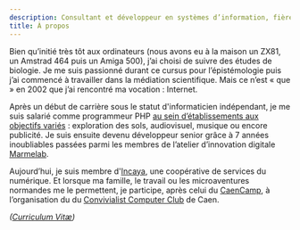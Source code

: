 ```yaml
---
description: Consultant et développeur en systèmes d’information, fièrement sociétaire d'Incaya, une coopérative de services du numérique.
title: À propos
---
```


Bien qu’initié très tôt aux ordinateurs (nous avons eu à la maison un ZX81, un Amstrad 464 puis un Amiga 500), j’ai choisi de suivre des études de biologie. Je me suis passionné durant ce cursus pour l’épistémologie puis j’ai commencé à travailler dans la médiation scientifique. Mais ce n’est « que » en 2002 que j’ai rencontré ma vocation : Internet.

Après un début de carrière sous le statut d'informaticien indépendant, je me suis salarié comme programmeur PHP [au sein d’établissements aux objectifs variés](/curriculum-vitae) : exploration des sols, audiovisuel, musique ou encore publicité. Je suis ensuite devenu développeur senior grâce à 7 années inoubliables passées parmi les membres de l’atelier d’innovation digitale [Marmelab](https://marmelab.com).

Aujourd’hui, je suis membre d'[Incaya](https://www.incaya.fr/), une coopérative de services du numérique. Et lorsque ma famille, le travail ou les microaventures normandes me le permettent, je participe, après celui du [CaenCamp](https://caen.camp), à l’organisation du du [Convivialist Computer Club](https://convivialist.cc) de Caen.


*([Curriculum Vitæ](https://alexisjanvier.net/curriculum-vitae/))*

